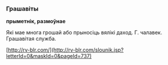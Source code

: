 ### Грашавіты
**прыметнік, размоўнае**

Які мае многа грошай або прыносіць вялікі даход. Г. чалавек. Грашавітая служба.

<a rel="author">[http://rv-blr.com/](http://rv-blr.com/slounik.jsp?letterId=0&maskId=0&pageId=737)</a>
